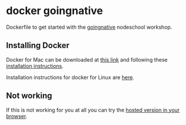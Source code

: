 # docker goingnative

Dockerfile to get started with the [goingnative](https://github.com/workshopper/goingnative) nodeschool workshop.

## Installing Docker

Docker for Mac can be downloaded at [this link](https://download.docker.com/mac/stable/Docker.dmg) and following these
[installation instructions](https://docker.github.io/docker-for-mac/).

Installation instructions for docker for Linux are
[here](https://docs.docker.com/engine/installation/linux/ubuntulinux/).

## Not working

If this is not working for you at all you can try the [hosted version in your browser](http://generalhenry.com/goingnative).
